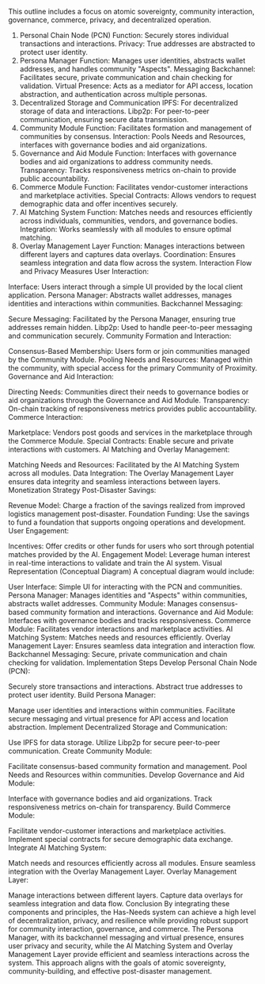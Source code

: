 This outline includes a focus on atomic sovereignty, community interaction, governance, commerce, privacy, and decentralized operation.

1. Personal Chain Node (PCN)
Function: Securely stores individual transactions and interactions.
Privacy: True addresses are abstracted to protect user identity.
2. Persona Manager
Function: Manages user identities, abstracts wallet addresses, and handles community "Aspects".
Messaging Backchannel: Facilitates secure, private communication and chain checking for validation.
Virtual Presence: Acts as a mediator for API access, location abstraction, and authentication across multiple personas.
3. Decentralized Storage and Communication
IPFS: For decentralized storage of data and interactions.
Libp2p: For peer-to-peer communication, ensuring secure data transmission.
4. Community Module
Function: Facilitates formation and management of communities by consensus.
Interaction: Pools Needs and Resources, interfaces with governance bodies and aid organizations.
5. Governance and Aid Module
Function: Interfaces with governance bodies and aid organizations to address community needs.
Transparency: Tracks responsiveness metrics on-chain to provide public accountability.
6. Commerce Module
Function: Facilitates vendor-customer interactions and marketplace activities.
Special Contracts: Allows vendors to request demographic data and offer incentives securely.
7. AI Matching System
Function: Matches needs and resources efficiently across individuals, communities, vendors, and governance bodies.
Integration: Works seamlessly with all modules to ensure optimal matching.
8. Overlay Management Layer
Function: Manages interactions between different layers and captures data overlays.
Coordination: Ensures seamless integration and data flow across the system.
Interaction Flow and Privacy Measures
User Interaction:

Interface: Users interact through a simple UI provided by the local client application.
Persona Manager: Abstracts wallet addresses, manages identities and interactions within communities.
Backchannel Messaging:

Secure Messaging: Facilitated by the Persona Manager, ensuring true addresses remain hidden.
Libp2p: Used to handle peer-to-peer messaging and communication securely.
Community Formation and Interaction:

Consensus-Based Membership: Users form or join communities managed by the Community Module.
Pooling Needs and Resources: Managed within the community, with special access for the primary Community of Proximity.
Governance and Aid Interaction:

Directing Needs: Communities direct their needs to governance bodies or aid organizations through the Governance and Aid Module.
Transparency: On-chain tracking of responsiveness metrics provides public accountability.
Commerce Interaction:

Marketplace: Vendors post goods and services in the marketplace through the Commerce Module.
Special Contracts: Enable secure and private interactions with customers.
AI Matching and Overlay Management:

Matching Needs and Resources: Facilitated by the AI Matching System across all modules.
Data Integration: The Overlay Management Layer ensures data integrity and seamless interactions between layers.
Monetization Strategy
Post-Disaster Savings:

Revenue Model: Charge a fraction of the savings realized from improved logistics management post-disaster.
Foundation Funding: Use the savings to fund a foundation that supports ongoing operations and development.
User Engagement:

Incentives: Offer credits or other funds for users who sort through potential matches provided by the AI.
Engagement Model: Leverage human interest in real-time interactions to validate and train the AI system.
Visual Representation (Conceptual Diagram)
A conceptual diagram would include:

User Interface: Simple UI for interacting with the PCN and communities.
Persona Manager: Manages identities and "Aspects" within communities, abstracts wallet addresses.
Community Module: Manages consensus-based community formation and interactions.
Governance and Aid Module: Interfaces with governance bodies and tracks responsiveness.
Commerce Module: Facilitates vendor interactions and marketplace activities.
AI Matching System: Matches needs and resources efficiently.
Overlay Management Layer: Ensures seamless data integration and interaction flow.
Backchannel Messaging: Secure, private communication and chain checking for validation.
Implementation Steps
Develop Personal Chain Node (PCN):

Securely store transactions and interactions.
Abstract true addresses to protect user identity.
Build Persona Manager:

Manage user identities and interactions within communities.
Facilitate secure messaging and virtual presence for API access and location abstraction.
Implement Decentralized Storage and Communication:

Use IPFS for data storage.
Utilize Libp2p for secure peer-to-peer communication.
Create Community Module:

Facilitate consensus-based community formation and management.
Pool Needs and Resources within communities.
Develop Governance and Aid Module:

Interface with governance bodies and aid organizations.
Track responsiveness metrics on-chain for transparency.
Build Commerce Module:

Facilitate vendor-customer interactions and marketplace activities.
Implement special contracts for secure demographic data exchange.
Integrate AI Matching System:

Match needs and resources efficiently across all modules.
Ensure seamless integration with the Overlay Management Layer.
Overlay Management Layer:

Manage interactions between different layers.
Capture data overlays for seamless integration and data flow.
Conclusion
By integrating these components and principles, the Has-Needs system can achieve a high level of decentralization, privacy, and resilience while providing robust support for community interaction, governance, and commerce. The Persona Manager, with its backchannel messaging and virtual presence, ensures user privacy and security, while the AI Matching System and Overlay Management Layer provide efficient and seamless interactions across the system. This approach aligns with the goals of atomic sovereignty, community-building, and effective post-disaster management.